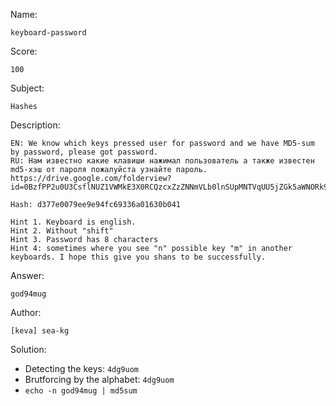 Name:
	
	keyboard-password

Score:

	100

Subject:
	
	Hashes

Description:
	
	EN: We know which keys pressed user for password and we have MD5-sum by password, please got password.
	RU: Нам известно какие клавиши нажимал пользователь а также известен md5-хэш от пароля пожалуйста узнайте пароль.
	https://drive.google.com/folderview?id=0BzfPP2u0U3CsflNUZ1VWMkE3X0RCQzcxZzZNNmVLb0lnSUpMNTVqUU5jZGk5aWNORk9fUW8&usp=sharing

	Hash: d377e0079ee9e94fc69336a01630b041

	Hint 1. Keyboard is english.
	Hint 2. Without "shift"
	Hint 3. Password has 8 characters
	Hint 4: sometimes where you see "n" possible key "m" in another keyboards. I hope this give you shans to be successfully.

Answer:

	god94mug

Author:

	[keva] sea-kg
	
Solution:

* Detecting the keys: `4dg9uom`
* Brutforcing by the alphabet: `4dg9uom`
* `echo -n god94mug | md5sum`
